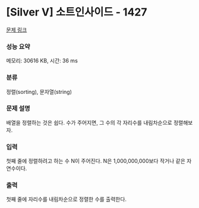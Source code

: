 # [Silver V] 소트인사이드 - 1427 

[문제 링크](https://www.acmicpc.net/problem/1427) 

### 성능 요약

메모리: 30616 KB, 시간: 36 ms

### 분류

정렬(sorting), 문자열(string)

### 문제 설명

<p style="user-select: auto;">배열을 정렬하는 것은 쉽다. 수가 주어지면, 그 수의 각 자리수를 내림차순으로 정렬해보자.</p>

### 입력 

 <p style="user-select: auto;">첫째 줄에 정렬하려고 하는 수 N이 주어진다. N은 1,000,000,000보다 작거나 같은 자연수이다.</p>

### 출력 

 <p style="user-select: auto;">첫째 줄에 자리수를 내림차순으로 정렬한 수를 출력한다.</p>


